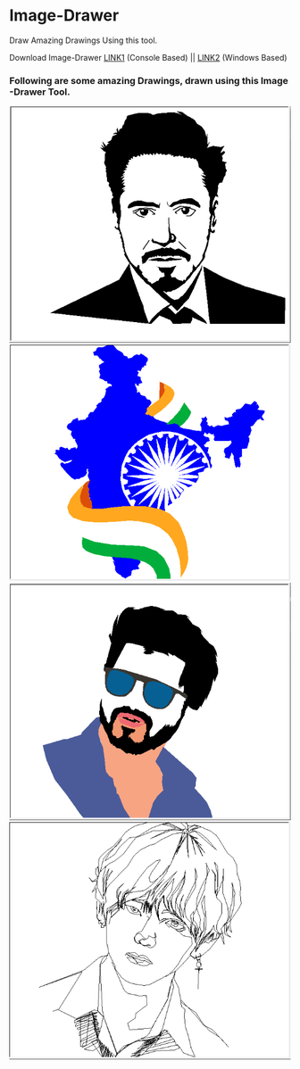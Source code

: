 # Image-Drawer
Draw Amazing Drawings Using this tool.

Download Image-Drawer [LINK1](https://github.com/iamvsz/MyFiles/raw/main/ImageDrawerConsole.zip) (Console Based)
|| 
[LINK2](https://github.com/iamvsz/MyFiles/raw/main/ImageDrawerWindows.zip) (Windows Based)

### Following are some amazing Drawings, drawn using this Image -Drawer Tool.

![Iron Man](https://raw.githubusercontent.com/iamvsz/MyFiles/main/Image-Drawer%20Readme/IronMan.png)
![Indian Flag](https://raw.githubusercontent.com/iamvsz/MyFiles/main/Image-Drawer%20Readme/flag.png)
![Vijay](https://raw.githubusercontent.com/iamvsz/MyFiles/main/Image-Drawer%20Readme/vijay.png)
![BTS](https://raw.githubusercontent.com/iamvsz/MyFiles/main/Image-Drawer%20Readme/BTS.png)
